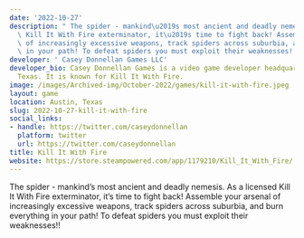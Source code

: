 ```yaml
---
date: '2022-10-27'
description: " The spider - mankind\u2019s most ancient and deadly nemesis. As a licensed\
  \ Kill It With Fire exterminator, it\u2019s time to fight back! Assemble your arsenal\
  \ of increasingly excessive weapons, track spiders across suburbia, and burn everything\
  \ in your path! To defeat spiders you must exploit their weaknesses!! "
developer: ' Casey Donnellan Games LLC'
developer_bio: Casey Donnellan Games is a video game developer headquartered in Austin,
  Texas. It is known for Kill It With Fire.
image: /images/Archived-img/October-2022/games/kill-it-with-fire.jpeg
layout: game
location: Austin, Texas
slug: 2022-10-27-kill-it-with-fire
social_links:
- handle: https://twitter.com/caseydonnellan
  platform: twitter
  url: https://twitter.com/caseydonnellan
title: Kill It With Fire
website: https://store.steampowered.com/app/1179210/Kill_It_With_Fire/
---
```


 The spider - mankind’s most ancient and deadly nemesis. As a licensed Kill It With Fire exterminator, it’s time to fight back! Assemble your arsenal of increasingly excessive weapons, track spiders across suburbia, and burn everything in your path! To defeat spiders you must exploit their weaknesses!! 